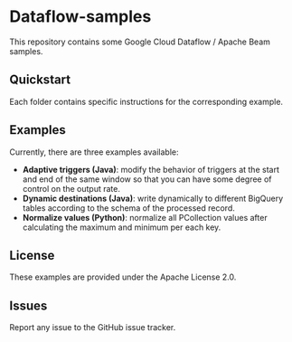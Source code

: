 # Dataflow-samples

This repository contains some Google Cloud Dataflow / Apache Beam samples.

## Quickstart

Each folder contains specific instructions for the corresponding example.

## Examples

Currently, there are three examples available:

* **Adaptive triggers (Java)**: modify the behavior of triggers at the start and end of the same window so that you can have some degree of control on the output rate.
* **Dynamic destinations (Java)**: write dynamically to different BigQuery tables according to the schema of the processed record.
* **Normalize values (Python)**: normalize all PCollection values after calculating the maximum and minimum per each key.

## License

These examples are provided under the Apache License 2.0.

## Issues

Report any issue to the GitHub issue tracker.
